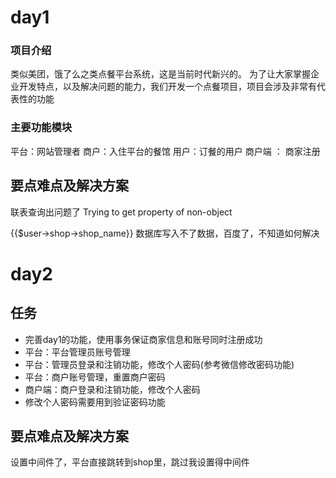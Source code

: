 # day1
### 项目介绍
   类似美团，饿了么之类点餐平台系统，这是当前时代新兴的。
   为了让大家掌握企业开发特点，以及解决问题的能力，我们开发一个点餐项目，项目会涉及非常有代表性的功能
  ### 主要功能模块
  平台：网站管理者
  商户：入住平台的餐馆 
  用户：订餐的用户
  商户端 ：
  商家注册
  ## 要点难点及解决方案
  联表查询出问题了  Trying to get property of non-object 
   <td>{{$user->shop->shop_name}}</td>
  数据库写入不了数据，百度了，不知道如何解决
 
# day2
## 任务
- 完善day1的功能，使用事务保证商家信息和账号同时注册成功
- 平台：平台管理员账号管理
- 平台：管理员登录和注销功能，修改个人密码(参考微信修改密码功能)
- 平台：商户账号管理，重置商户密码
- 商户端：商户登录和注销功能，修改个人密码
- 修改个人密码需要用到验证密码功能
## 要点难点及解决方案
设置中间件了，平台直接跳转到shop里，跳过我设置得中间件

  
  